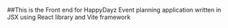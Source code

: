 ##This is the Front end for HappyDayz Event planning application written in JSX using React library and Vite framework
